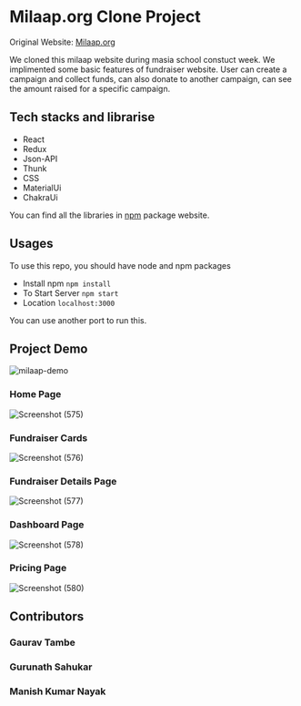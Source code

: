 # Milaap.org Clone Project
Original Website: [Milaap.org](https://milaap.org/)

We cloned this milaap website during masia school constuct week. We implimented some basic features of fundraiser website. User can create a campaign and collect funds, can also donate to another campaign, can see the amount raised for a specific campaign.

## Tech stacks and librarise

* React
* Redux
* Json-API
* Thunk
* CSS
* MaterialUi
* ChakraUi

You can find all the libraries in [npm](https://www.npmjs.com/) package website.

## Usages

To use this repo, you should have node and npm packages

* Install npm
`npm install`
* To Start Server
`npm start`
* Location
`localhost:3000`

You can use another port to run this.

## Project Demo
![milaap-demo](https://user-images.githubusercontent.com/42139446/115157364-7a315200-a0a6-11eb-945d-e7e1e1840ac8.gif)


### Home Page
![Screenshot (575)](https://user-images.githubusercontent.com/42139446/115157389-99c87a80-a0a6-11eb-9f8c-317d1a5ff39b.png)

### Fundraiser Cards
![Screenshot (576)](https://user-images.githubusercontent.com/42139446/115157409-af3da480-a0a6-11eb-928c-07c19d3fae43.png)

### Fundraiser Details Page
![Screenshot (577)](https://user-images.githubusercontent.com/42139446/115157436-d300ea80-a0a6-11eb-8073-6a79897c47f6.png)

### Dashboard Page
![Screenshot (578)](https://user-images.githubusercontent.com/42139446/115157447-eca23200-a0a6-11eb-9f68-a79db305a850.png)

### Pricing Page
![Screenshot (580)](https://user-images.githubusercontent.com/42139446/115157474-080d3d00-a0a7-11eb-83ac-d214b0a166db.png)


## Contributors
### Gaurav Tambe
### Gurunath Sahukar
### Manish Kumar Nayak
